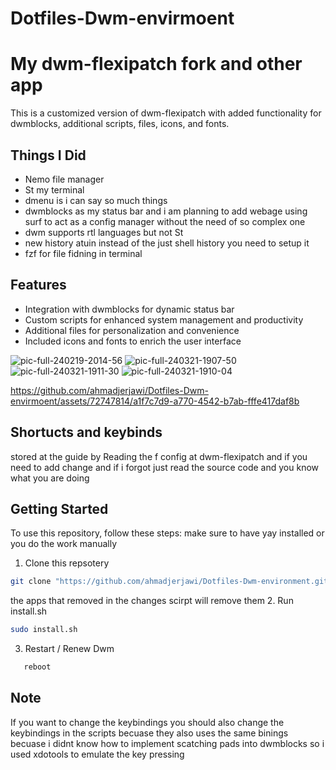 
# Dotfiles-Dwm-envirmoent 

# My dwm-flexipatch fork and other app

This is a customized version of dwm-flexipatch with added functionality for dwmblocks, additional scripts, files, icons, and fonts.


## Things  I Did
- Nemo file manager
- St my terminal
- dmenu is i can say so much things
- dwmblocks as my status bar
and i am planning to add webage using surf to act as a config manager without the need of so complex one
- dwm supports rtl languages but not St
- new history atuin instead of the just shell history you need to setup it
- fzf for file fidning in terminal 

## Features

- Integration with dwmblocks for dynamic status bar
- Custom scripts for enhanced system management and productivity
- Additional files for personalization and convenience
- Included icons and fonts to enrich the user interface

![pic-full-240219-2014-56](https://github.com/ahmadjerjawi/Dotfiles-Dwm-envirmoent/assets/72747814/448ad4a0-446a-47c7-9811-5ebb95cf1878)
![pic-full-240321-1907-50](https://github.com/ahmadjerjawi/Dotfiles-Dwm-envirmoent/assets/72747814/5fd8f7bc-b270-4b92-96a0-137544ca63e2)
![pic-full-240321-1911-30](https://github.com/ahmadjerjawi/Dotfiles-Dwm-envirmoent/assets/72747814/a7268d18-b588-4ef3-bd8e-6df5de324a83)
![pic-full-240321-1910-04](https://github.com/ahmadjerjawi/Dotfiles-Dwm-envirmoent/assets/72747814/ba5e6ad4-b26c-432a-b5c4-7a9db468c90d)



https://github.com/ahmadjerjawi/Dotfiles-Dwm-envirmoent/assets/72747814/a1f7c7d9-a770-4542-b7ab-fffe417daf8b



## Shortucts and keybinds 
 stored at the guide by Reading the f config at dwm-flexipatch
 and if you need to add change and if i forgot just read the source code and you know what you are doing 
## Getting Started

To use this repository, follow these steps:
make sure to have yay installed or you do the work manually

1. Clone this repsotery
```bash
git clone "https://github.com/ahmadjerjawi/Dotfiles-Dwm-environment.git"
```
the apps that removed in the changes scirpt will remove them
2. Run install.sh
```bash
sudo install.sh
```
3. Restart / Renew Dwm
```bash
   reboot
```

## Note 
If you want to change the keybindings you should also change the keybindings in the scripts becuase they also uses the same binings becuase i didnt know how to implement scatching pads into dwmblocks so i used xdotools to emulate the key pressing



